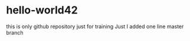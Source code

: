 # hello-world42
this is only github repository just for training 
Just I added one line master branch
